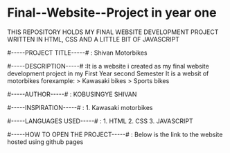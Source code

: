 # Final--Website--Project in year one
THIS REPOSITORY HOLDS MY FINAL WEBSITE DEVELOPMENT PROJECT WRITTEN IN HTML, CSS AND A LITTLE BIT OF JAVASCRIPT


#-----PROJECT TITLE-----#
                : Shivan Motorbikes

#-----DESCRIPTION-----#
                :It is a website i created as my final website development project in my First Year second Semester
                  It is a websit of motorbikes forexample:
                                    > Kawasaki bikes
                                    > Sports bikes


#-----AUTHOR-----#
                : KOBUSINGYE SHIVAN

#-----INSPIRATION-----#
                : 1. Kawasaki motorbikes


#-----LANGUAGES USED-----#
                : 1. HTML
                  2. CSS
                  3. JAVASCRIPT

#-----HOW TO OPEN THE PROJECT-----#
                : Below is the link to the website hosted using github pages 
